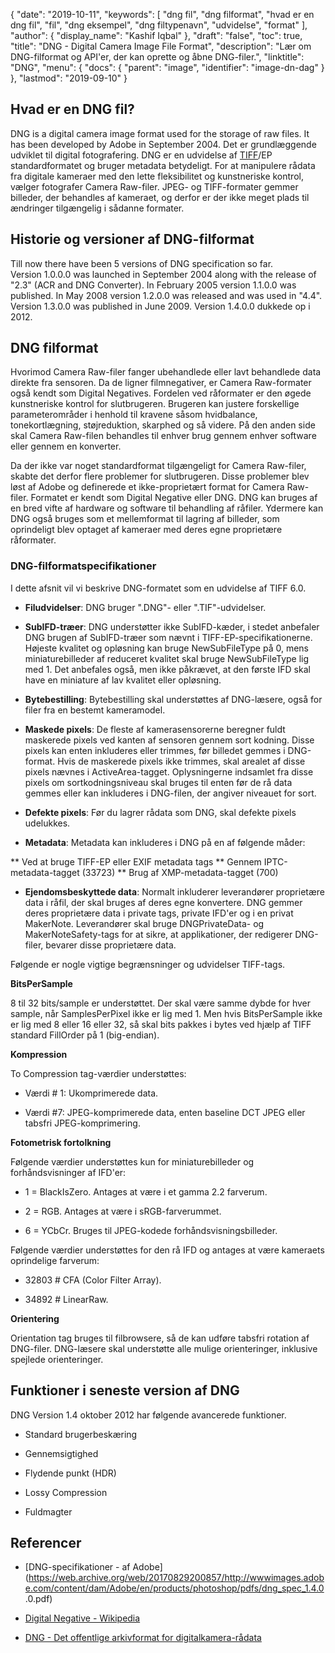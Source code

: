 {
  "date": "2019-10-11",
  "keywords": [
"dng fil",
"dng filformat",
"hvad er en dng fil",
"fil",
"dng eksempel",
"dng filtypenavn",
"udvidelse",
"format"
],
  "author": {
    "display_name": "Kashif Iqbal"
},
  "draft": "false",
  "toc": true,
  "title": "DNG - Digital Camera Image File Format",
  "description": "Lær om DNG-filformat og API'er, der kan oprette og åbne DNG-filer.",
  "linktitle": "DNG",
  "menu": {
    "docs": {
      "parent": "image",
      "identifier": "image-dn-dag"
}
},
  "lastmod": "2019-09-10"
}

## Hvad er en DNG fil?

DNG is a digital camera image format used for the storage of raw files. It has been developed by Adobe in September 2004. Det er grundlæggende udviklet til digital fotografering. DNG er en udvidelse af [TIFF](/image/tiff/)/EP standardformatet og bruger metadata betydeligt. For at manipulere rådata fra digitale kameraer med den lette fleksibilitet og kunstneriske kontrol, vælger fotografer Camera Raw-filer. JPEG- og TIFF-formater gemmer billeder, der behandles af kameraet, og derfor er der ikke meget plads til ændringer tilgængelig i sådanne formater.

## Historie og versioner af DNG-filformat

Till now there have been 5 versions of DNG specification so far. Version 1.0.0.0 was launched in September 2004 along with the release of "2.3" (ACR and DNG Converter). In February 2005 version 1.1.0.0 was published.  In May 2008 version 1.2.0.0 was released and was used in "4.4". Version 1.3.0.0 was published in June 2009. Version 1.4.0.0 dukkede op i 2012.

## DNG filformat

Hvorimod Camera Raw-filer fanger ubehandlede eller lavt behandlede data direkte fra sensoren. Da de ligner filmnegativer, er Camera Raw-formater også kendt som Digital Negatives. Fordelen ved råformater er den øgede kunstneriske kontrol for slutbrugeren. Brugeren kan justere forskellige parameterområder i henhold til kravene såsom hvidbalance, tonekortlægning, støjreduktion, skarphed og så videre. På den anden side skal Camera Raw-filen behandles til enhver brug gennem enhver software eller gennem en konverter.

Da der ikke var noget standardformat tilgængeligt for Camera Raw-filer, skabte det derfor flere problemer for slutbrugeren. Disse problemer blev løst af Adobe og definerede et ikke-proprietært format for Camera Raw-filer. Formatet er kendt som Digital Negative eller DNG. DNG kan bruges af en bred vifte af hardware og software til behandling af råfiler. Ydermere kan DNG også bruges som et mellemformat til lagring af billeder, som oprindeligt blev optaget af kameraer med deres egne proprietære råformater.

### DNG-filformatspecifikationer

I dette afsnit vil vi beskrive DNG-formatet som en udvidelse af TIFF 6.0.

* **Filudvidelser**: DNG bruger ".DNG"- eller ".TIF"-udvidelser.

* **SubIFD-træer**: DNG understøtter ikke SubIFD-kæder, i stedet anbefaler DNG brugen af SubIFD-træer som nævnt i TIFF-EP-specifikationerne. Højeste kvalitet og opløsning kan bruge NewSubFileType på 0, mens miniaturebilleder af reduceret kvalitet skal bruge NewSubFileType lig med 1. Det anbefales også, men ikke påkrævet, at den første IFD skal have en miniature af lav kvalitet eller opløsning.

* **Bytebestilling**: Bytebestilling skal understøttes af DNG-læsere, også for filer fra en bestemt kameramodel.

* **Maskede pixels**: De fleste af kamerasensorerne beregner fuldt maskerede pixels ved kanten af sensoren gennem sort kodning. Disse pixels kan enten inkluderes eller trimmes, før billedet gemmes i DNG-format. Hvis de maskerede pixels ikke trimmes, skal arealet af disse pixels nævnes i ActiveArea-tagget. Oplysningerne indsamlet fra disse pixels om sortkodningsniveau skal bruges til enten før de rå data gemmes eller kan inkluderes i DNG-filen, der angiver niveauet for sort.

* **Defekte pixels**: Før du lagrer rådata som DNG, skal defekte pixels udelukkes.

* **Metadata**: Metadata kan inkluderes i DNG på en af følgende måder:  

** Ved at bruge TIFF-EP eller EXIF metadata tags
** Gennem IPTC-metadata-tagget (33723)
** Brug af XMP-metadata-tagget (700)
* **Ejendomsbeskyttede data**: Normalt inkluderer leverandører proprietære data i råfil, der skal bruges af deres egne konvertere. DNG gemmer deres proprietære data i private tags, private IFD'er og i en privat MakerNote. Leverandører skal bruge DNGPrivateData- og MakerNoteSafety-tags for at sikre, at applikationer, der redigerer DNG-filer, bevarer disse proprietære data.


Følgende er nogle vigtige begrænsninger og udvidelser TIFF-tags.

**BitsPerSample**

8 til 32 bits/sample er understøttet. Der skal være samme dybde for hver sample, når SamplesPerPixel ikke er lig med 1. Men hvis BitsPerSample ikke er lig med 8 eller 16 eller 32, så skal bits pakkes i bytes ved hjælp af TIFF standard FillOrder på 1 (big-endian).

**Kompression**

To Compression tag-værdier understøttes:

* Værdi # 1: Ukomprimerede data.

* Værdi #7: JPEG-komprimerede data, enten baseline DCT JPEG eller tabsfri JPEG-komprimering.


**Fotometrisk fortolkning**

Følgende værdier understøttes kun for miniaturebilleder og forhåndsvisninger af IFD'er:

* 1 = BlackIsZero. Antages at være i et gamma 2.2 farverum.

* 2 = RGB. Antages at være i sRGB-farverummet.

* 6 = YCbCr. Bruges til JPEG-kodede forhåndsvisningsbilleder.


Følgende værdier understøttes for den rå IFD og antages at være kameraets oprindelige farverum:

* 32803 # CFA (Color Filter Array).

* 34892 # LinearRaw.


**Orientering**

Orientation tag bruges til filbrowsere, så de kan udføre tabsfri rotation af DNG-filer. DNG-læsere skal understøtte alle mulige orienteringer, inklusive spejlede orienteringer.

## Funktioner i seneste version af DNG

DNG Version 1.4 oktober 2012 har følgende avancerede funktioner.

* Standard brugerbeskæring

* Gennemsigtighed

* Flydende punkt (HDR)

* Lossy Compression

* Fuldmagter


## Referencer ##

* [DNG-specifikationer - af Adobe](https://web.archive.org/web/20170829200857/http://wwwimages.adobe.com/content/dam/Adobe/en/products/photoshop/pdfs/dng_spec_1.4.0 .0.pdf)

* [Digital Negative - Wikipedia](https://en.wikipedia.org/wiki/Digital_Negative)

* [DNG - Det offentlige arkivformat for digitalkamera-rådata](https://helpx.adobe.com/camera-raw/digital-negative.html)


